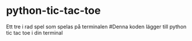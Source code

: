 # python-tic-tac-toe
Ett tre i rad spel som spelas på terminalen
#Denna koden lägger till python tic tac toe i din terminal